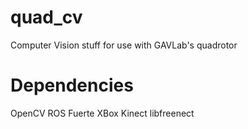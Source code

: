 quad_cv
=======

Computer Vision stuff for use with GAVLab's quadrotor

# Dependencies #

OpenCV
ROS Fuerte
XBox Kinect
libfreenect